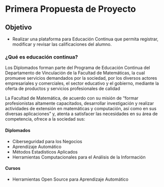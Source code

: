 # Primera Propuesta de Proyecto

## Objetivo
- Realizar una plataforma para Educación Continua que permita registrar, modificar y revisar las calificaciones del alumno.

### ¿Qué es educación continua?
Los Diplomados forman parte del Programa de Educación
Continua del Departamento de Vinculación de la Facultad de
Matemáticas, la cual promueve servicios demandados por la
sociedad, por los diversos actores empresariales y
comerciales, el sector educativo y el gobierno, mediante la
oferta de productos y servicios profesionales de calidad

La Facultad de Matemática, de acuerdo con su misión de “formar profesionistas altamente capacitados, desarrollar investigación y realizar actividades de extensión en matemáticas y computación, así como en sus diversas aplicaciones” y, atenta a satisfacer las necesidades en su área de competencia, ofrece a la sociedad sus:

#### Diplomados

- Ciberseguridad para los Negocios
- Aprendizaje Automático
- Métodos Estadísticos Aplicados
- Herramientas Computacionales para el Análisis de la Información

#### Cursos

- Herramientas Open Source para Aprendizaje Automático


